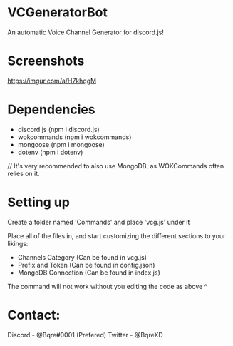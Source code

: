 # VCGeneratorBot
An automatic Voice Channel Generator for discord.js!

# Screenshots
https://imgur.com/a/H7khqgM

# Dependencies
* discord.js (npm i discord.js)
* wokcommands (npm i wokcommands)
* mongoose (npm i mongoose)
* dotenv (npm i dotenv)

// It's very recommended to also use MongoDB, as WOKCommands often relies on it.

# Setting up
Create a folder named 'Commands' and place 'vcg.js' under it

Place all of the files in, and start customizing the different sections to your likings:
* Channels Category (Can be found in vcg.js)
* Prefix and Token (Can be found in config.json)
* MongoDB Connection (Can be found in index.js)

The command will not work without you editing the code as above ^

# Contact:
Discord - @Bqre#0001 (Prefered)
Twitter - @BqreXD

